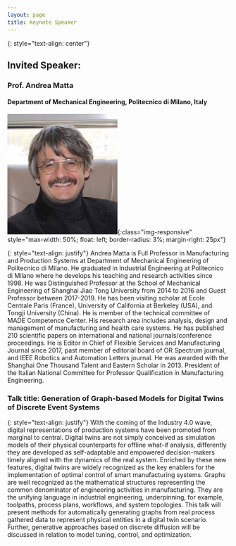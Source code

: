```yaml
---
layout: page
title: Keynote Speaker
---
```

{: style="text-align: center"}
## Invited Speaker: 
### Prof. Andrea Matta
#### Department of Mechanical Engineering, Politecnico di Milano, Italy

![Andrea_Matta](/assets/img/andrea.jpg){:class="img-responsive" style="max-width: 50%; float: left; border-radius: 3%; margin-right: 25px"}

{: style="text-align: justify"}
Andrea Matta is Full Professor in Manufacturing and Production Systems at Department of Mechanical Engineering of Politecnico di Milano. He graduated in Industrial Engineering at Politecnico di Milano where he develops his teaching and research activities since 1998. He was Distinguished Professor at the School of Mechanical Engineering of Shanghai Jiao Tong University from 2014 to 2016 and Guest Professor between 2017-2019. He has been visiting scholar at Ecole Centrale Paris (France), University of California at Berkeley (USA), and Tongji University (China). He is member of the technical committee of MADE Competence Center. His research area includes analysis, design and management of manufacturing and health care systems. He has published 210 scientific papers on international and national journals/conference proceedings. He is Editor in Chief of Flexible Services and Manufacturing Journal since 2017, past member of editorial board of OR Spectrum journal, and IEEE Robotics and Automation Letters journal. He was awarded with the Shanghai One Thousand Talent and Eastern Scholar in 2013. President of the Italian National Committee for Professor Qualification in Manufacturing Engineering.

### Talk title: Generation of Graph-based Models for Digital Twins of Discrete Event Systems

{: style="text-align: justify"}
With the coming of the Industry 4.0 wave, digital representations of production systems have been promoted from marginal to central. Digital twins are not simply conceived as simulation models of their physical counterparts for offline what-if analysis, differently they are developed as self-adaptable and empowered decision-makers timely aligned with the dynamics of the real system. Enriched by these new features, digital twins are widely recognized as the key enablers for the implementation of optimal control of smart manufacturing systems. Graphs are well recognized as the mathematical structures representing the common denominator of engineering activities in manufacturing. They are the unifying language in industrial engineering, underpinning, for example, toolpaths, process plans, workflows, and system topologies. This talk will present methods for automatically generating graphs from real process gathered data to represent physical entities in a digital twin scenario. Further, generative approaches based on discrete diffusion will be discussed in relation to model tuning, control, and optimization.
